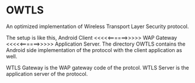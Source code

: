 OWTLS
=====

An optimized implementation of Wireless Transport Layer Security protocol.

The setup is like this, 
Android Client <<<<<======>>>>> WAP Gateway <<<<<======>>>>> Application Server.
The directory OWTLS contains the Android side implementation of the protocol with the client application as well.

WTLS Gateway is the WAP gateway code of the protcol.
WTLS Server is the application server of the protocol.
